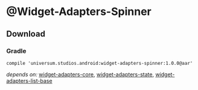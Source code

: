 @Widget-Adapters-Spinner
===============

## Download ##

### Gradle ###

    compile 'universum.studios.android:widget-adapters-spinner:1.0.0@aar'

_depends on:_
[widget-adapters-core](https://github.com/universum-studios/android_widget_adapters/tree/master/library-core),
[widget-adapters-state](https://github.com/universum-studios/android_widget_adapters/tree/master/library-state),
[widget-adapters-list-base](https://github.com/universum-studios/android_widget_adapters/tree/master/library-list-base)
